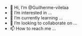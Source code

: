 - 👋 Hi, I’m @Guilherme-vilelaa
- 👀 I’m interested in ...
- 🌱 I’m currently learning ...
- 💞️ I’m looking to collaborate on ...
- 📫 How to reach me ...

<!---
Guilherme-vilelaa/Guilherme-vilelaa is a ✨ special ✨ repository because its `README.md` (this file) appears on your GitHub profile.
You can click the Preview link to take a look at your changes.
--->
